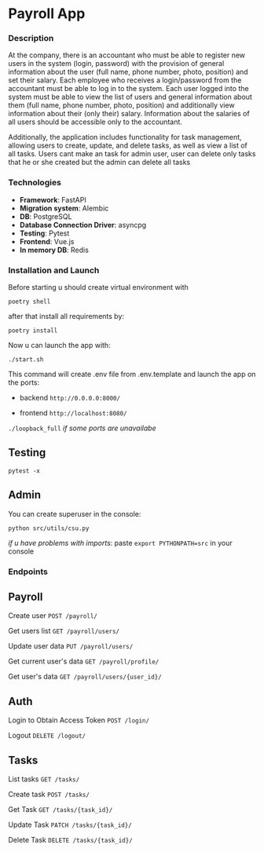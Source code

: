 # Payroll App

### Description

At the company, there is an accountant who must be able to register new users in the system (login, password) with the provision of general information about the user (full name, phone number, photo, position) and set their salary. Each employee who receives a login/password from the accountant must be able to log in to the system. Each user logged into the system must be able to view the list of users and general information about them (full name, phone number, photo, position) and additionally view information about their (only their) salary. Information about the salaries of all users should be accessible only to the accountant.

Additionally, the application includes functionality for task management, allowing users to create, update, and delete tasks, as well as view a list of all tasks. Users cant make an task for admin user, user can delete only tasks that he or she created  but the admin can delete all tasks

### Technologies

- **Framework**: FastAPI
- **Migration system**: Alembic
- **DB**: PostgreSQL
- **Database Connection Driver**: asyncpg
- **Testing**: Pytest
- **Frontend**: Vue.js
- **In memory DB**: Redis

### Installation and Launch

Before starting u should create virtual environment with 
```
poetry shell
```

after that install all requirements by: 
```
poetry install
```

Now u can launch the app with:
```
./start.sh
```

This command will create .env file from .env.template and launch the app on the ports:
- backend
```http://0.0.0.0:8000/```

- frontend
```http://localhost:8080/```


```./loopback_full``` *if some ports are unavailabe*

## Testing
```
pytest -x
```

## Admin

You can create superuser in the console:
```
python src/utils/csu.py
```

*if u have problems with imports*:
paste ```export PYTHONPATH=src``` in your console

### Endpoints
## Payroll
Create user
```POST /payroll/```

Get users list
```GET /payroll/users/```

Update user data
```PUT /payroll/users/```

Get current user's data
```GET /payroll/profile/```

Get user's data
```GET /payroll/users/{user_id}/```

## Auth
Login to Obtain Access Token
```POST /login/```

Logout
```DELETE /logout/```

## Tasks
List tasks
```GET /tasks/```

Create task
```POST /tasks/```


Get Task
```GET /tasks/{task_id}/```


Update Task
```PATCH /tasks/{task_id}/```


Delete Task
```DELETE /tasks/{task_id}/```






